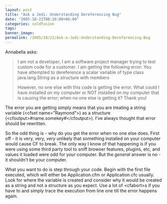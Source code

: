 ```yaml
---
layout: post
title: "Ask a Jedi: Understanding Dereferencing Bug"
date: "2005-10-21T08:10:00+06:00"
categories: coldfusion 
tags: 
banner_image: 
permalink: /2005/10/21/Ask-a-Jedi-Understanding-Dereferencing-Bug
---
```


Annabella asks:

<blockquote>
I am not a developer, I am a software project manager trying to test custom code for a customer. I am getting the following error:
You have attempted to dereference a scalar variable of type class java.lang.String as a structure with members

However, no one else with this code is getting the error. What could I have installed on my computer or NOT installed on my computer that is causing the error; when no one else is getting it? Thank you!
</blockquote>

The error you are getting simply means that you are treating a string variable (&lt;cfset name="Raymond"&gt;) as a structure (&lt;cfoutput&gt;#name.somekey#&lt;/cfoutput&gt;). I've always thought that error should be rewritten. 

So the odd thing is - why do you get the error when no one else does. First off - it is very, very, <i>very</i> unlikely that something installed on your computer would cause CF to break. The only way I know of that happening is if you were using some third party tool to sniff browser features, plugins, etc, and values it loaded were odd for your computer. But the <i>general</i> answer is no - it shouldn't be your computer. 

What you want to do is step through your code. Begin with the first file executed, which will either be Application.cfm or Application.cfc usually. Look for where the variable is created and consider why it would be created as a string and not a structure as you expect. Use a lot of &lt;cfabort&gt;s if you have to and simply trace the execution from line one till the error happens again.